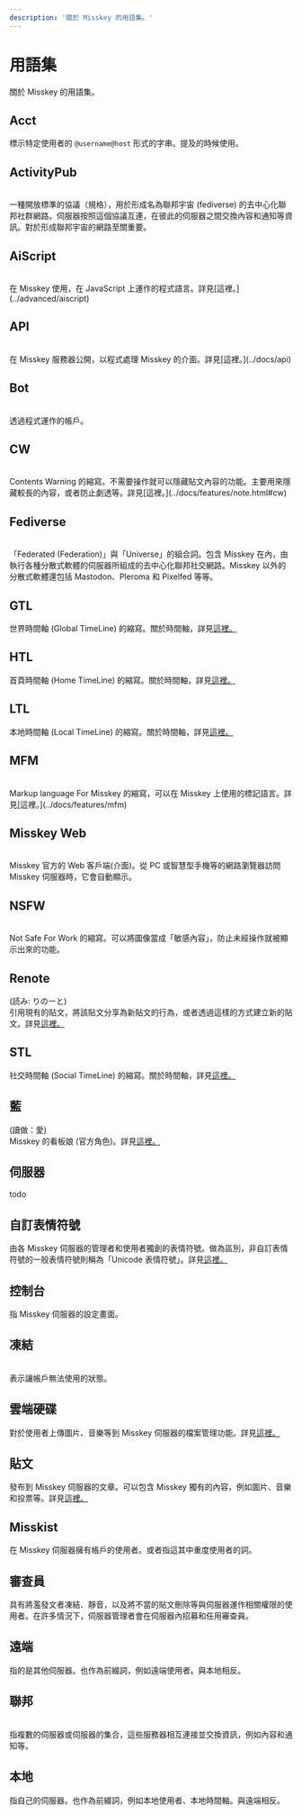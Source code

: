 ```yaml
---
description: '關於 Misskey 的用語集。'
---
```


# 用語集
關於 Misskey 的用語集。

## Acct
標示特定使用者的 `@username@host` 形式的字串。提及的時候使用。

## ActivityPub
<br>
一種開放標準的協議（規格），用於形成名為聯邦宇宙 (fediverse) 的去中心化聯邦社群網路。伺服器按照這個協議互連，在彼此的伺服器之間交換內容和通知等資訊。對於形成聯邦宇宙的網路至關重要。

## AiScript
<br>
在 Misskey 使用，在 JavaScript 上運作的程式語言。詳見[這裡。](../advanced/aiscript)

## API
<br>
在 Misskey 服務器公開，以程式處理 Misskey 的介面。詳見[這裡。](../docs/api)

## Bot
<br>
透過程式運作的帳戶。

## CW
<br>
Contents Warning 的縮寫。不需要操作就可以隱藏貼文內容的功能。主要用來隱藏較長的內容，或者防止劇透等。詳見[這裡。](../docs/features/note.html#cw)

## Fediverse
<br>
「Federated (Federation)」與「Universe」的組合詞。包含 Misskey 在內，由執行各種分散式軟體的伺服器所組成的去中心化聯邦社交網路。Misskey 以外的分散式軟體還包括 Mastodon、Pleroma 和 Pixelfed 等等。

## GTL
世界時間軸 (Global TimeLine) 的縮寫。關於時間軸，詳見[這裡。](../features/timeline)

## HTL
首頁時間軸 (Home TimeLine) 的縮寫。關於時間軸，詳見[這裡。](../features/timeline)

## LTL
本地時間軸 (Local TimeLine) 的縮寫。關於時間軸，詳見[這裡。](../features/timeline)

## MFM
<br>
Markup language For Misskey 的縮寫，可以在 Misskey 上使用的標記語言。詳見[這裡。](../docs/features/mfm)

## Misskey Web
<br>
Misskey 官方的 Web 客戶端(介面)。從 PC 或智慧型手機等的網路瀏覽器訪問 Misskey 伺服器時，它會自動顯示。

## NSFW
<br>
Not Safe For Work 的縮寫。可以將圖像當成「敏感內容」，防止未經操作就被顯示出來的功能。

## Renote
(読み: りのーと)<br>
引用現有的貼文，將該貼文分享為新貼文的行為，或者透過這樣的方式建立新的貼文。詳見[這裡。](../docs/features/note.html#renote)

## STL
社交時間軸 (Social TimeLine) 的縮寫。關於時間軸，詳見[這裡。](../features/timeline)

## 藍
(讀做：愛)<br>
Misskey 的看板娘 (官方角色)。詳見[這裡。](https://xn--931a.moe/)

## 伺服器
todo

## 自訂表情符號
由各 Misskey 伺服器的管理者和使用者獨創的表情符號。做為區別，非自訂表情符號的一般表情符號則稱為「Unicode 表情符號」。詳見[這裡。](../docs/features/custom-emoji)

## 控制台
指 Misskey 伺服器的設定畫面。

## 凍結
<br>
表示讓帳戶無法使用的狀態。

## 雲端硬碟
對於使用者上傳圖片、音樂等到 Misskey 伺服器的檔案管理功能。詳見[這裡。](../docs/features/drive)

## 貼文
發布到 Misskey 伺服器的文章。可以包含 Misskey 獨有的內容，例如圖片、音樂和投票等。詳見[這裡。](../docs/features/note)

## Misskist
在 Misskey 伺服器擁有帳戶的使用者。或者指這其中重度使用者的詞。

## 審查員
具有將濫發文者凍結、靜音，以及將不當的貼文刪除等與伺服器運作相關權限的使用者。在許多情況下，伺服器管理者會在伺服器內招募和任用審查員。

## 遠端
指的是其他伺服器。也作為前綴詞，例如遠端使用者。與本地相反。

## 聯邦
<br>
指複數的伺服器或伺服器的集合，這些服務器相互連接並交換資訊，例如內容和通知等。

## 本地
指自己的伺服器。也作為前綴詞，例如本地使用者、本地時間軸。與遠端相反。
